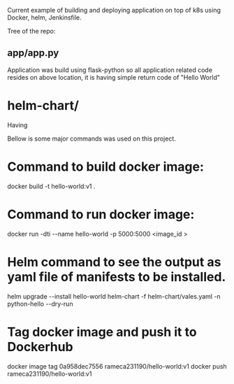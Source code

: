 Current example of building and deploying application on top of k8s using Docker, helm, Jenkinsfile. 

Tree of the repo:

## app/app.py

Application was build using flask-python so all application related code resides on above location, it is having simple return code of "Hello World"

# helm-chart/

Having







Bellow is some major commands was used on this project.
# Command to build docker image:
docker build -t hello-world:v1 .

# Command to run docker image:
docker run -dti --name hello-world -p 5000:5000 <image_id >

# Helm command to see the output as yaml file of manifests to be installed.
helm upgrade --install hello-world helm-chart -f helm-chart/vales.yaml -n python-hello --dry-run

# Tag docker image and push it to Dockerhub
docker image tag 0a958dec7556 rameca231190/hello-world:v1
docker push rameca231190/hello-world:v1